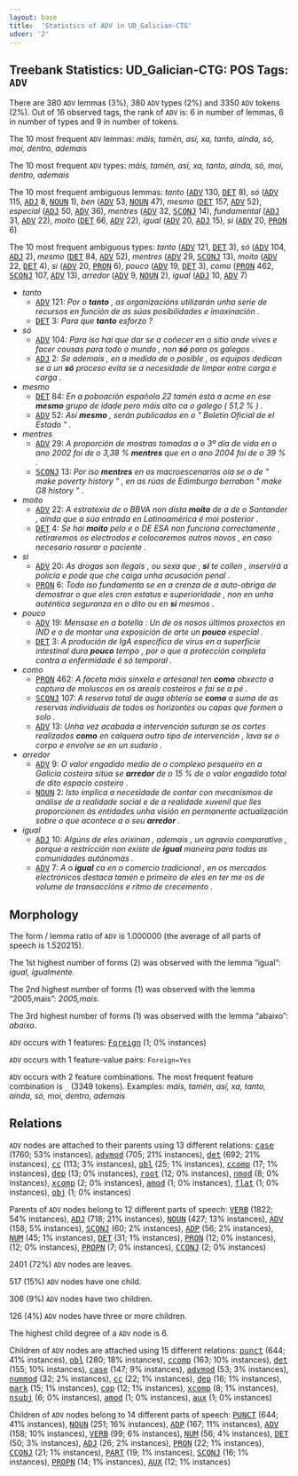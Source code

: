 ```yaml
---
layout: base
title:  'Statistics of ADV in UD_Galician-CTG'
udver: '2'
---
```


## Treebank Statistics: UD_Galician-CTG: POS Tags: `ADV`

There are 380 `ADV` lemmas (3%), 380 `ADV` types (2%) and 3350 `ADV` tokens (2%).
Out of 16 observed tags, the rank of `ADV` is: 6 in number of lemmas, 6 in number of types and 9 in number of tokens.

The 10 most frequent `ADV` lemmas: <em>máis, tamén, así, xa, tanto, aínda, só, moi, dentro, ademais</em>

The 10 most frequent `ADV` types:  <em>máis, tamén, así, xa, tanto, aínda, só, moi, dentro, ademais</em>

The 10 most frequent ambiguous lemmas: <em>tanto</em> (<tt><a href="gl_ctg-pos-ADV.html">ADV</a></tt> 130, <tt><a href="gl_ctg-pos-DET.html">DET</a></tt> 8), <em>só</em> (<tt><a href="gl_ctg-pos-ADV.html">ADV</a></tt> 115, <tt><a href="gl_ctg-pos-ADJ.html">ADJ</a></tt> 8, <tt><a href="gl_ctg-pos-NOUN.html">NOUN</a></tt> 1), <em>ben</em> (<tt><a href="gl_ctg-pos-ADV.html">ADV</a></tt> 53, <tt><a href="gl_ctg-pos-NOUN.html">NOUN</a></tt> 47), <em>mesmo</em> (<tt><a href="gl_ctg-pos-DET.html">DET</a></tt> 157, <tt><a href="gl_ctg-pos-ADV.html">ADV</a></tt> 52), <em>especial</em> (<tt><a href="gl_ctg-pos-ADJ.html">ADJ</a></tt> 50, <tt><a href="gl_ctg-pos-ADV.html">ADV</a></tt> 36), <em>mentres</em> (<tt><a href="gl_ctg-pos-ADV.html">ADV</a></tt> 32, <tt><a href="gl_ctg-pos-SCONJ.html">SCONJ</a></tt> 14), <em>fundamental</em> (<tt><a href="gl_ctg-pos-ADJ.html">ADJ</a></tt> 31, <tt><a href="gl_ctg-pos-ADV.html">ADV</a></tt> 22), <em>moito</em> (<tt><a href="gl_ctg-pos-DET.html">DET</a></tt> 66, <tt><a href="gl_ctg-pos-ADV.html">ADV</a></tt> 22), <em>igual</em> (<tt><a href="gl_ctg-pos-ADV.html">ADV</a></tt> 20, <tt><a href="gl_ctg-pos-ADJ.html">ADJ</a></tt> 15), <em>si</em> (<tt><a href="gl_ctg-pos-ADV.html">ADV</a></tt> 20, <tt><a href="gl_ctg-pos-PRON.html">PRON</a></tt> 6)

The 10 most frequent ambiguous types:  <em>tanto</em> (<tt><a href="gl_ctg-pos-ADV.html">ADV</a></tt> 121, <tt><a href="gl_ctg-pos-DET.html">DET</a></tt> 3), <em>só</em> (<tt><a href="gl_ctg-pos-ADV.html">ADV</a></tt> 104, <tt><a href="gl_ctg-pos-ADJ.html">ADJ</a></tt> 2), <em>mesmo</em> (<tt><a href="gl_ctg-pos-DET.html">DET</a></tt> 84, <tt><a href="gl_ctg-pos-ADV.html">ADV</a></tt> 52), <em>mentres</em> (<tt><a href="gl_ctg-pos-ADV.html">ADV</a></tt> 29, <tt><a href="gl_ctg-pos-SCONJ.html">SCONJ</a></tt> 13), <em>moito</em> (<tt><a href="gl_ctg-pos-ADV.html">ADV</a></tt> 22, <tt><a href="gl_ctg-pos-DET.html">DET</a></tt> 4), <em>si</em> (<tt><a href="gl_ctg-pos-ADV.html">ADV</a></tt> 20, <tt><a href="gl_ctg-pos-PRON.html">PRON</a></tt> 6), <em>pouco</em> (<tt><a href="gl_ctg-pos-ADV.html">ADV</a></tt> 19, <tt><a href="gl_ctg-pos-DET.html">DET</a></tt> 3), <em>como</em> (<tt><a href="gl_ctg-pos-PRON.html">PRON</a></tt> 462, <tt><a href="gl_ctg-pos-SCONJ.html">SCONJ</a></tt> 107, <tt><a href="gl_ctg-pos-ADV.html">ADV</a></tt> 13), <em>arredor</em> (<tt><a href="gl_ctg-pos-ADV.html">ADV</a></tt> 9, <tt><a href="gl_ctg-pos-NOUN.html">NOUN</a></tt> 2), <em>igual</em> (<tt><a href="gl_ctg-pos-ADJ.html">ADJ</a></tt> 10, <tt><a href="gl_ctg-pos-ADV.html">ADV</a></tt> 7)


* <em>tanto</em>
  * <tt><a href="gl_ctg-pos-ADV.html">ADV</a></tt> 121: <em>Por o <b>tanto</b> , as organizacións utilizarán unha serie de recursos en función de as súas posibilidades e imaxinación .</em>
  * <tt><a href="gl_ctg-pos-DET.html">DET</a></tt> 3: <em>Para que <b>tanto</b> esforzo ?</em>
* <em>só</em>
  * <tt><a href="gl_ctg-pos-ADV.html">ADV</a></tt> 104: <em>Para iso hai que dar se a coñecer en o sitio onde vives e facer cousas para todo o mundo , non <b>só</b> para os galegos .</em>
  * <tt><a href="gl_ctg-pos-ADJ.html">ADJ</a></tt> 2: <em>Se ademais , en a medida de o posible , os equipos dedican se a un <b>só</b> proceso evita se a necesidade de limpar entre carga e carga .</em>
* <em>mesmo</em>
  * <tt><a href="gl_ctg-pos-DET.html">DET</a></tt> 84: <em>En a poboación española 22 tamén está a acme en ese <b>mesmo</b> grupo de idade pero máis alto ca o galego ( 51,2 % ) .</em>
  * <tt><a href="gl_ctg-pos-ADV.html">ADV</a></tt> 52: <em>Así <b>mesmo</b> , serán publicados en o " Boletín Oficial de el Estado " .</em>
* <em>mentres</em>
  * <tt><a href="gl_ctg-pos-ADV.html">ADV</a></tt> 29: <em>A proporción de mostras tomadas a o 3º día de vida en o ano 2002 foi de o 3,38 % <b>mentres</b> que en o ano 2004 foi de o 39 % .</em>
  * <tt><a href="gl_ctg-pos-SCONJ.html">SCONJ</a></tt> 13: <em>Por iso <b>mentres</b> en os macroescenarios oía se o de " make poverty history " , en as rúas de Edimburgo berraban " make G8 history " .</em>
* <em>moito</em>
  * <tt><a href="gl_ctg-pos-ADV.html">ADV</a></tt> 22: <em>A estratexia de o BBVA non dista <b>moito</b> de a de o Santander , aínda que a súa entrada en Latinoamérica é moi posterior .</em>
  * <tt><a href="gl_ctg-pos-DET.html">DET</a></tt> 4: <em>Se hai <b>moito</b> pelo e o DE ESA non funciona correctamente , retiraremos os electrodos e colocaremos outros novos , en caso necesario rasurar o paciente .</em>
* <em>si</em>
  * <tt><a href="gl_ctg-pos-ADV.html">ADV</a></tt> 20: <em>As drogas son ilegais , ou sexa que , <b>si</b> te collen , inservirá a policía e pode que che caiga unha acusación penal .</em>
  * <tt><a href="gl_ctg-pos-PRON.html">PRON</a></tt> 6: <em>Todo iso fundamenta se en a crenza de a auto-obriga de demostrar o que eles cren estatus e superioridade , non en unha auténtica seguranza en o dito ou en <b>si</b> mesmos .</em>
* <em>pouco</em>
  * <tt><a href="gl_ctg-pos-ADV.html">ADV</a></tt> 19: <em>Mensaxe en a botella : Un de os nosos últimos proxectos en IND e o de montar una exposición de arte un <b>pouco</b> especial .</em>
  * <tt><a href="gl_ctg-pos-DET.html">DET</a></tt> 3: <em>A produción de IgA específica de virus en a superficie intestinal dura <b>pouco</b> tempo , por o que a protección completa contra a enfermidade é só temporal .</em>
* <em>como</em>
  * <tt><a href="gl_ctg-pos-PRON.html">PRON</a></tt> 462: <em>A faceta máis sinxela e artesanal ten <b>como</b> obxecto a captura de moluscos en os areais costeiros e fai se a pé .</em>
  * <tt><a href="gl_ctg-pos-SCONJ.html">SCONJ</a></tt> 107: <em>A reserva total de auga obtería se <b>como</b> a suma de as reservas individuais de todos os horizontes ou capas que formen o solo .</em>
  * <tt><a href="gl_ctg-pos-ADV.html">ADV</a></tt> 13: <em>Unha vez acabada a intervención suturan se os cortes realizados <b>como</b> en calquera outro tipo de intervención , lava se o corpo e envolve se en un sudario .</em>
* <em>arredor</em>
  * <tt><a href="gl_ctg-pos-ADV.html">ADV</a></tt> 9: <em>O valor engadido medio de o complexo pesqueiro en a Galicia costeira sitúa se <b>arredor</b> de o 15 % de o valor engadido total de dito espacio costeiro .</em>
  * <tt><a href="gl_ctg-pos-NOUN.html">NOUN</a></tt> 2: <em>Isto implica a necesidade de contar con mecanismos de análise de a realidade social e de a realidade xuvenil que lles proporcionen ás entidades unha visión en permanente actualización sobre o que acontece a o seu <b>arredor</b> .</em>
* <em>igual</em>
  * <tt><a href="gl_ctg-pos-ADJ.html">ADJ</a></tt> 10: <em>Algúns de eles orixinan , ademais , un agravio comparativo , porque a restricción non existe de <b>igual</b> maneira para todas as comunidades autónomas .</em>
  * <tt><a href="gl_ctg-pos-ADV.html">ADV</a></tt> 7: <em>A o <b>igual</b> ca en o comercio tradicional , en os mercados electrónicos destaca tamén o primeiro de eles en ter me os de volume de transaccións e ritmo de crecemento .</em>

## Morphology

The form / lemma ratio of `ADV` is 1.000000 (the average of all parts of speech is 1.520215).

The 1st highest number of forms (2) was observed with the lemma “igual”: <em>igual, igualmente</em>.

The 2nd highest number of forms (1) was observed with the lemma “2005,mais”: <em>2005,mais</em>.

The 3rd highest number of forms (1) was observed with the lemma “abaixo”: <em>abaixo</em>.

`ADV` occurs with 1 features: <tt><a href="gl_ctg-feat-Foreign.html">Foreign</a></tt> (1; 0% instances)

`ADV` occurs with 1 feature-value pairs: `Foreign=Yes`

`ADV` occurs with 2 feature combinations.
The most frequent feature combination is `_` (3349 tokens).
Examples: <em>máis, tamén, así, xa, tanto, aínda, só, moi, dentro, ademais</em>


## Relations

`ADV` nodes are attached to their parents using 13 different relations: <tt><a href="gl_ctg-dep-case.html">case</a></tt> (1760; 53% instances), <tt><a href="gl_ctg-dep-advmod.html">advmod</a></tt> (705; 21% instances), <tt><a href="gl_ctg-dep-det.html">det</a></tt> (692; 21% instances), <tt><a href="gl_ctg-dep-cc.html">cc</a></tt> (113; 3% instances), <tt><a href="gl_ctg-dep-obl.html">obl</a></tt> (25; 1% instances), <tt><a href="gl_ctg-dep-ccomp.html">ccomp</a></tt> (17; 1% instances), <tt><a href="gl_ctg-dep-dep.html">dep</a></tt> (13; 0% instances), <tt><a href="gl_ctg-dep-root.html">root</a></tt> (12; 0% instances), <tt><a href="gl_ctg-dep-nmod.html">nmod</a></tt> (8; 0% instances), <tt><a href="gl_ctg-dep-xcomp.html">xcomp</a></tt> (2; 0% instances), <tt><a href="gl_ctg-dep-amod.html">amod</a></tt> (1; 0% instances), <tt><a href="gl_ctg-dep-flat.html">flat</a></tt> (1; 0% instances), <tt><a href="gl_ctg-dep-obj.html">obj</a></tt> (1; 0% instances)

Parents of `ADV` nodes belong to 12 different parts of speech: <tt><a href="gl_ctg-pos-VERB.html">VERB</a></tt> (1822; 54% instances), <tt><a href="gl_ctg-pos-ADJ.html">ADJ</a></tt> (718; 21% instances), <tt><a href="gl_ctg-pos-NOUN.html">NOUN</a></tt> (427; 13% instances), <tt><a href="gl_ctg-pos-ADV.html">ADV</a></tt> (158; 5% instances), <tt><a href="gl_ctg-pos-SCONJ.html">SCONJ</a></tt> (60; 2% instances), <tt><a href="gl_ctg-pos-ADP.html">ADP</a></tt> (56; 2% instances), <tt><a href="gl_ctg-pos-NUM.html">NUM</a></tt> (45; 1% instances), <tt><a href="gl_ctg-pos-DET.html">DET</a></tt> (31; 1% instances), <tt><a href="gl_ctg-pos-PRON.html">PRON</a></tt> (12; 0% instances),  (12; 0% instances), <tt><a href="gl_ctg-pos-PROPN.html">PROPN</a></tt> (7; 0% instances), <tt><a href="gl_ctg-pos-CCONJ.html">CCONJ</a></tt> (2; 0% instances)

2401 (72%) `ADV` nodes are leaves.

517 (15%) `ADV` nodes have one child.

306 (9%) `ADV` nodes have two children.

126 (4%) `ADV` nodes have three or more children.

The highest child degree of a `ADV` node is 6.

Children of `ADV` nodes are attached using 15 different relations: <tt><a href="gl_ctg-dep-punct.html">punct</a></tt> (644; 41% instances), <tt><a href="gl_ctg-dep-obl.html">obl</a></tt> (280; 18% instances), <tt><a href="gl_ctg-dep-ccomp.html">ccomp</a></tt> (163; 10% instances), <tt><a href="gl_ctg-dep-det.html">det</a></tt> (155; 10% instances), <tt><a href="gl_ctg-dep-case.html">case</a></tt> (147; 9% instances), <tt><a href="gl_ctg-dep-advmod.html">advmod</a></tt> (53; 3% instances), <tt><a href="gl_ctg-dep-nummod.html">nummod</a></tt> (32; 2% instances), <tt><a href="gl_ctg-dep-cc.html">cc</a></tt> (22; 1% instances), <tt><a href="gl_ctg-dep-dep.html">dep</a></tt> (16; 1% instances), <tt><a href="gl_ctg-dep-mark.html">mark</a></tt> (15; 1% instances), <tt><a href="gl_ctg-dep-cop.html">cop</a></tt> (12; 1% instances), <tt><a href="gl_ctg-dep-xcomp.html">xcomp</a></tt> (8; 1% instances), <tt><a href="gl_ctg-dep-nsubj.html">nsubj</a></tt> (6; 0% instances), <tt><a href="gl_ctg-dep-amod.html">amod</a></tt> (1; 0% instances), <tt><a href="gl_ctg-dep-aux.html">aux</a></tt> (1; 0% instances)

Children of `ADV` nodes belong to 14 different parts of speech: <tt><a href="gl_ctg-pos-PUNCT.html">PUNCT</a></tt> (644; 41% instances), <tt><a href="gl_ctg-pos-NOUN.html">NOUN</a></tt> (251; 16% instances), <tt><a href="gl_ctg-pos-ADP.html">ADP</a></tt> (167; 11% instances), <tt><a href="gl_ctg-pos-ADV.html">ADV</a></tt> (158; 10% instances), <tt><a href="gl_ctg-pos-VERB.html">VERB</a></tt> (99; 6% instances), <tt><a href="gl_ctg-pos-NUM.html">NUM</a></tt> (56; 4% instances), <tt><a href="gl_ctg-pos-DET.html">DET</a></tt> (50; 3% instances), <tt><a href="gl_ctg-pos-ADJ.html">ADJ</a></tt> (26; 2% instances), <tt><a href="gl_ctg-pos-PRON.html">PRON</a></tt> (22; 1% instances), <tt><a href="gl_ctg-pos-CCONJ.html">CCONJ</a></tt> (21; 1% instances), <tt><a href="gl_ctg-pos-PART.html">PART</a></tt> (19; 1% instances), <tt><a href="gl_ctg-pos-SCONJ.html">SCONJ</a></tt> (16; 1% instances), <tt><a href="gl_ctg-pos-PROPN.html">PROPN</a></tt> (14; 1% instances), <tt><a href="gl_ctg-pos-AUX.html">AUX</a></tt> (12; 1% instances)


